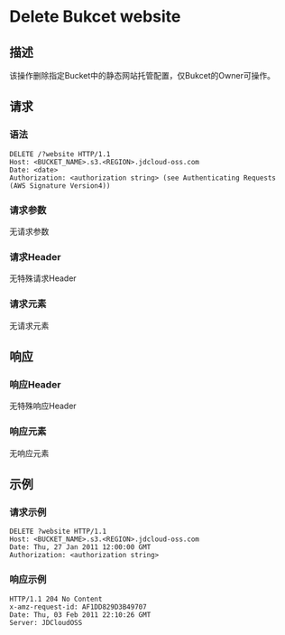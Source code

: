 # Delete Bukcet website

## 描述
该操作删除指定Bucket中的静态网站托管配置，仅Bukcet的Owner可操作。

## 请求
### 语法
```
DELETE /?website HTTP/1.1
Host: <BUCKET_NAME>.s3.<REGION>.jdcloud-oss.com
Date: <date>
Authorization: <authorization string> (see Authenticating Requests (AWS Signature Version4))
```

### 请求参数
无请求参数
### 请求Header
无特殊请求Header
### 请求元素
无请求元素

## 响应
### 响应Header
无特殊响应Header
### 响应元素
无响应元素

## 示例
### 请求示例
```
DELETE ?website HTTP/1.1
Host: <BUCKET_NAME>.s3.<REGION>.jdcloud-oss.com
Date: Thu, 27 Jan 2011 12:00:00 GMT
Authorization: <authorization string>
```

### 响应示例
```
HTTP/1.1 204 No Content
x-amz-request-id: AF1DD829D3B49707
Date: Thu, 03 Feb 2011 22:10:26 GMT
Server: JDCloudOSS
```
